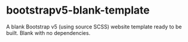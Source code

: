 # bootstrapv5-blank-template
A blank Bootstrap v5 (using source SCSS) website template ready to be built. Blank with no dependencies.
